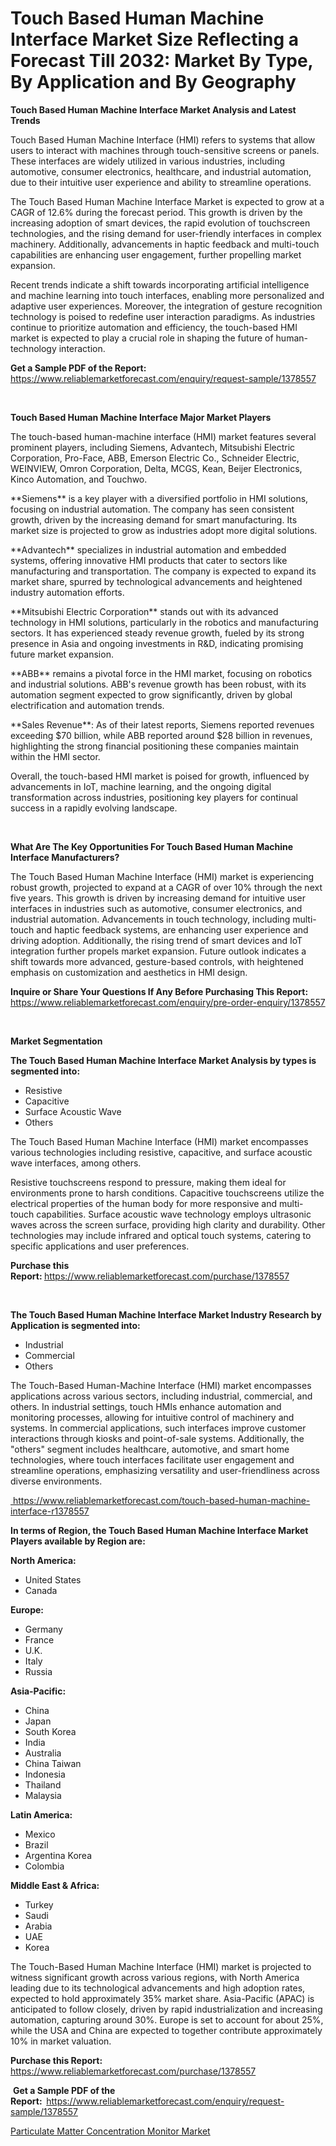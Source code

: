 <p><h1>Touch Based Human Machine Interface Market Size Reflecting a Forecast Till 2032: Market By Type, By Application and By Geography</h1></p><p><strong>Touch Based Human Machine Interface Market Analysis and Latest Trends</strong></p>
<p><p>Touch Based Human Machine Interface (HMI) refers to systems that allow users to interact with machines through touch-sensitive screens or panels. These interfaces are widely utilized in various industries, including automotive, consumer electronics, healthcare, and industrial automation, due to their intuitive user experience and ability to streamline operations. </p><p>The Touch Based Human Machine Interface Market is expected to grow at a CAGR of 12.6% during the forecast period. This growth is driven by the increasing adoption of smart devices, the rapid evolution of touchscreen technologies, and the rising demand for user-friendly interfaces in complex machinery. Additionally, advancements in haptic feedback and multi-touch capabilities are enhancing user engagement, further propelling market expansion.</p><p>Recent trends indicate a shift towards incorporating artificial intelligence and machine learning into touch interfaces, enabling more personalized and adaptive user experiences. Moreover, the integration of gesture recognition technology is poised to redefine user interaction paradigms. As industries continue to prioritize automation and efficiency, the touch-based HMI market is expected to play a crucial role in shaping the future of human-technology interaction.</p></p>
<p><strong>Get a Sample PDF of the Report:&nbsp;</strong> <a href="https://www.reliablemarketforecast.com/enquiry/request-sample/1378557?utm_campaign=2242&utm_medium=2&utm_source=Github&utm_content=ia&utm_term=24022025&utm_id=touch-based-human-machine-interface">https://www.reliablemarketforecast.com/enquiry/request-sample/1378557</a></p>
<p>&nbsp;</p>
<p><strong>Touch Based Human Machine Interface Major Market Players</strong></p>
<p><p>The touch-based human-machine interface (HMI) market features several prominent players, including Siemens, Advantech, Mitsubishi Electric Corporation, Pro-Face, ABB, Emerson Electric Co., Schneider Electric, WEINVIEW, Omron Corporation, Delta, MCGS, Kean, Beijer Electronics, Kinco Automation, and Touchwo. </p><p>**Siemens** is a key player with a diversified portfolio in HMI solutions, focusing on industrial automation. The company has seen consistent growth, driven by the increasing demand for smart manufacturing. Its market size is projected to grow as industries adopt more digital solutions.</p><p>**Advantech** specializes in industrial automation and embedded systems, offering innovative HMI products that cater to sectors like manufacturing and transportation. The company is expected to expand its market share, spurred by technological advancements and heightened industry automation efforts.</p><p>**Mitsubishi Electric Corporation** stands out with its advanced technology in HMI solutions, particularly in the robotics and manufacturing sectors. It has experienced steady revenue growth, fueled by its strong presence in Asia and ongoing investments in R&D, indicating promising future market expansion.</p><p>**ABB** remains a pivotal force in the HMI market, focusing on robotics and industrial solutions. ABB's revenue growth has been robust, with its automation segment expected to grow significantly, driven by global electrification and automation trends.</p><p>**Sales Revenue**: As of their latest reports, Siemens reported revenues exceeding $70 billion, while ABB reported around $28 billion in revenues, highlighting the strong financial positioning these companies maintain within the HMI sector. </p><p>Overall, the touch-based HMI market is poised for growth, influenced by advancements in IoT, machine learning, and the ongoing digital transformation across industries, positioning key players for continual success in a rapidly evolving landscape.</p></p>
<p>&nbsp;</p>
<p><strong>What Are The Key Opportunities For Touch Based Human Machine Interface Manufacturers?</strong></p>
<p><p>The Touch Based Human Machine Interface (HMI) market is experiencing robust growth, projected to expand at a CAGR of over 10% through the next five years. This growth is driven by increasing demand for intuitive user interfaces in industries such as automotive, consumer electronics, and industrial automation. Advancements in touch technology, including multi-touch and haptic feedback systems, are enhancing user experience and driving adoption. Additionally, the rising trend of smart devices and IoT integration further propels market expansion. Future outlook indicates a shift towards more advanced, gesture-based controls, with heightened emphasis on customization and aesthetics in HMI design.</p></p>
<p><strong>Inquire or Share Your Questions If Any Before Purchasing This Report:</strong> <a href="https://www.reliablemarketforecast.com/enquiry/pre-order-enquiry/1378557?utm_campaign=2242&utm_medium=2&utm_source=Github&utm_content=ia&utm_term=24022025&utm_id=touch-based-human-machine-interface">https://www.reliablemarketforecast.com/enquiry/pre-order-enquiry/1378557</a></p>
<p>&nbsp;</p>
<p><strong>Market Segmentation</strong></p>
<p><strong>The Touch Based Human Machine Interface Market Analysis by types is segmented into:</strong></p>
<p><ul><li>Resistive</li><li>Capacitive</li><li>Surface Acoustic Wave</li><li>Others</li></ul></p>
<p><p>The Touch Based Human Machine Interface (HMI) market encompasses various technologies including resistive, capacitive, and surface acoustic wave interfaces, among others. </p><p>Resistive touchscreens respond to pressure, making them ideal for environments prone to harsh conditions. Capacitive touchscreens utilize the electrical properties of the human body for more responsive and multi-touch capabilities. Surface acoustic wave technology employs ultrasonic waves across the screen surface, providing high clarity and durability. Other technologies may include infrared and optical touch systems, catering to specific applications and user preferences.</p></p>
<p><strong>Purchase this Report:&nbsp;</strong><a href="https://www.reliablemarketforecast.com/purchase/1378557?utm_campaign=2242&utm_medium=2&utm_source=Github&utm_content=ia&utm_term=24022025&utm_id=touch-based-human-machine-interface">https://www.reliablemarketforecast.com/purchase/1378557</a></p>
<p>&nbsp;</p>
<p><strong>The Touch Based Human Machine Interface Market Industry Research by Application is segmented into:</strong></p>
<p><ul><li>Industrial</li><li>Commercial</li><li>Others</li></ul></p>
<p><p>The Touch-Based Human-Machine Interface (HMI) market encompasses applications across various sectors, including industrial, commercial, and others. In industrial settings, touch HMIs enhance automation and monitoring processes, allowing for intuitive control of machinery and systems. In commercial applications, such interfaces improve customer interactions through kiosks and point-of-sale systems. Additionally, the "others" segment includes healthcare, automotive, and smart home technologies, where touch interfaces facilitate user engagement and streamline operations, emphasizing versatility and user-friendliness across diverse environments.</p></p>
<p><a href="https://www.reliablemarketforecast.com/touch-based-human-machine-interface-r1378557?utm_campaign=2242&utm_medium=2&utm_source=Github&utm_content=ia&utm_term=24022025&utm_id=touch-based-human-machine-interface">&nbsp;https://www.reliablemarketforecast.com/touch-based-human-machine-interface-r1378557</a></p>
<p><strong>In terms of Region, the Touch Based Human Machine Interface Market Players available by Region are:</strong></p>
<p>
    <p> <strong> North America: </strong>
        <ul>
            <li>United States</li>
            <li>Canada</li>
        </ul>
        </p> 
    <p> <strong> Europe: </strong>
        <ul>
            <li>Germany</li>
            <li>France</li>
            <li>U.K.</li>
            <li>Italy</li>
            <li>Russia</li>
        </ul>
        </p> 
    <p> <strong> Asia-Pacific: </strong>
        <ul>
            <li>China</li>
            <li>Japan</li>
            <li>South Korea</li>
            <li>India</li>
            <li>Australia</li>
            <li>China Taiwan</li>
            <li>Indonesia</li>
            <li>Thailand</li>
            <li>Malaysia</li>
        </ul>
        </p> 
    <p> <strong> Latin America: </strong>
        <ul>
            <li>Mexico</li>
            <li>Brazil</li>
            <li>Argentina Korea</li>
            <li>Colombia</li>
        </ul>
        </p> 
    <p> <strong> Middle East & Africa: </strong>
        <ul>
            <li>Turkey</li>
            <li>Saudi</li>
            <li>Arabia</li>
            <li>UAE</li>
            <li>Korea</li>
        </ul>
    </p>
    </p>
<p><p>The Touch-Based Human Machine Interface (HMI) market is projected to witness significant growth across various regions, with North America leading due to its technological advancements and high adoption rates, expected to hold approximately 35% market share. Asia-Pacific (APAC) is anticipated to follow closely, driven by rapid industrialization and increasing automation, capturing around 30%. Europe is set to account for about 25%, while the USA and China are expected to together contribute approximately 10% in market valuation.</p></p>
<p><strong>Purchase this Report: </strong><a href="https://www.reliablemarketforecast.com/purchase/1378557?utm_campaign=2242&utm_medium=2&utm_source=Github&utm_content=ia&utm_term=24022025&utm_id=touch-based-human-machine-interface">https://www.reliablemarketforecast.com/purchase/1378557</a></p>
<p>&nbsp;<strong>Get a Sample PDF of the Report:&nbsp;&nbsp;</strong><a href="https://www.reliablemarketforecast.com/enquiry/request-sample/1378557?utm_campaign=2242&utm_medium=2&utm_source=Github&utm_content=ia&utm_term=24022025&utm_id=touch-based-human-machine-interface">https://www.reliablemarketforecast.com/enquiry/request-sample/1378557</a></p>
<p><strong></strong></p>
<p><p><a href="https://github.com/rosamariarocque98/Market-Research-Report-List-1/blob/main/particulate-matter-concentration-monitor-market.md?utm_campaign=2242&utm_medium=2&utm_source=Github&utm_content=ia&utm_term=24022025&utm_id=touch-based-human-machine-interface">Particulate Matter Concentration Monitor Market</a></p></p>